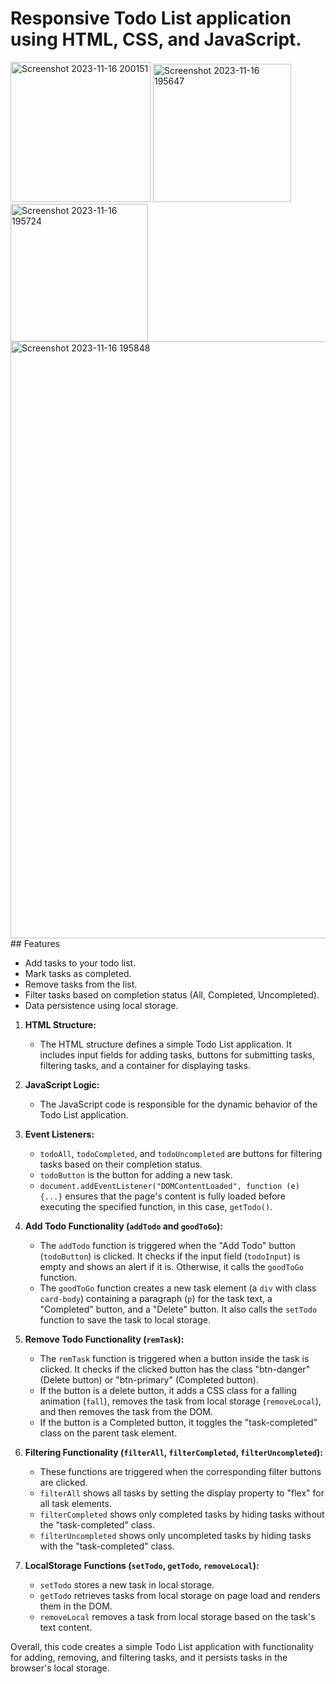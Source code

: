 # Responsive Todo List application using HTML, CSS, and JavaScript.

<img width="224" alt="Screenshot 2023-11-16 200151" src="https://github.com/ViNu-23/Todo-List-using-JS/assets/59360964/1881f2df-b680-4c92-93f5-9ff593266e32">
<img width="221" alt="Screenshot 2023-11-16 195647" src="https://github.com/ViNu-23/Todo-List-using-JS/assets/59360964/c4c3e08e-abb6-4830-8a97-d0205500c951">
<img width="220" alt="Screenshot 2023-11-16 195724" src="https://github.com/ViNu-23/Todo-List-using-JS/assets/59360964/420b4710-4c83-400a-abb1-112f792377ea">
<img width="955" alt="Screenshot 2023-11-16 195848" src="https://github.com/ViNu-23/Todo-List-using-JS/assets/59360964/247773e5-e07e-4e8e-9c21-793b320e9e6f">
## Features

- Add tasks to your todo list.
- Mark tasks as completed.
- Remove tasks from the list.
- Filter tasks based on completion status (All, Completed, Uncompleted).
- Data persistence using local storage.


1. **HTML Structure:**
   - The HTML structure defines a simple Todo List application. It includes input fields for adding tasks, buttons for submitting tasks, filtering tasks, and a container for displaying tasks.

2. **JavaScript Logic:**
   - The JavaScript code is responsible for the dynamic behavior of the Todo List application.

3. **Event Listeners:**
   - `todoAll`, `todoCompleted`, and `todoUncompleted` are buttons for filtering tasks based on their completion status.
   - `todoButton` is the button for adding a new task.
   - `document.addEventListener("DOMContentLoaded", function (e) {...}` ensures that the page's content is fully loaded before executing the specified function, in this case, `getTodo()`.

4. **Add Todo Functionality (`addTodo` and `goodToGo`):**
   - The `addTodo` function is triggered when the "Add Todo" button (`todoButton`) is clicked. It checks if the input field (`todoInput`) is empty and shows an alert if it is. Otherwise, it calls the `goodToGo` function.
   - The `goodToGo` function creates a new task element (a `div` with class `card-body`) containing a paragraph (`p`) for the task text, a "Completed" button, and a "Delete" button. It also calls the `setTodo` function to save the task to local storage.

5. **Remove Todo Functionality (`remTask`):**
   - The `remTask` function is triggered when a button inside the task is clicked. It checks if the clicked button has the class "btn-danger" (Delete button) or "btn-primary" (Completed button).
   - If the button is a delete button, it adds a CSS class for a falling animation (`fall`), removes the task from local storage (`removeLocal`), and then removes the task from the DOM.
   - If the button is a Completed button, it toggles the "task-completed" class on the parent task element.

6. **Filtering Functionality (`filterAll`, `filterCompleted`, `filterUncompleted`):**
   - These functions are triggered when the corresponding filter buttons are clicked.
   - `filterAll` shows all tasks by setting the display property to "flex" for all task elements.
   - `filterCompleted` shows only completed tasks by hiding tasks without the "task-completed" class.
   - `filterUncompleted` shows only uncompleted tasks by hiding tasks with the "task-completed" class.

7. **LocalStorage Functions (`setTodo`, `getTodo`, `removeLocal`):**
   - `setTodo` stores a new task in local storage.
   - `getTodo` retrieves tasks from local storage on page load and renders them in the DOM.
   - `removeLocal` removes a task from local storage based on the task's text content.

Overall, this code creates a simple Todo List application with functionality for adding, removing, and filtering tasks, and it persists tasks in the browser's local storage.